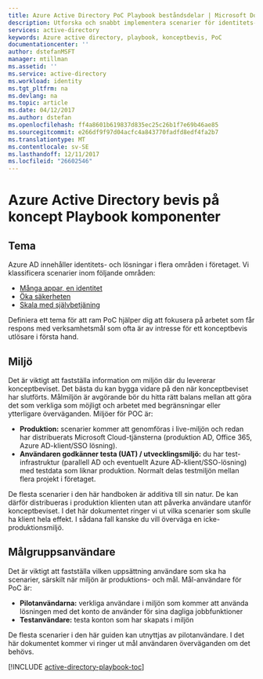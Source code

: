 ```yaml
---
title: Azure Active Directory PoC Playbook beståndsdelar | Microsoft Docs
description: Utforska och snabbt implementera scenarier för identitets- och åtkomsthantering
services: active-directory
keywords: Azure active directory, playbook, konceptbevis, PoC
documentationcenter: ''
author: dstefanMSFT
manager: mtillman
ms.assetid: ''
ms.service: active-directory
ms.workload: identity
ms.tgt_pltfrm: na
ms.devlang: na
ms.topic: article
ms.date: 04/12/2017
ms.author: dstefan
ms.openlocfilehash: ff4a8601b619837d835ec25c26b1f7e69b46ae85
ms.sourcegitcommit: e266df9f97d04acfc4a843770fadfd8edf4fa2b7
ms.translationtype: MT
ms.contentlocale: sv-SE
ms.lasthandoff: 12/11/2017
ms.locfileid: "26602546"
---
```

# <a name="azure-active-directory-proof-of-concept-playbook-ingredients"></a>Azure Active Directory bevis på koncept Playbook komponenter 

## <a name="theme"></a>Tema
Azure AD innehåller identitets- och lösningar i flera områden i företaget. Vi klassificera scenarier inom följande områden: 

* [Många appar, en identitet](active-directory-playbook-implementation.md#theme---lots-of-apps-one-identity) 
* [Öka säkerheten](active-directory-playbook-implementation.md#theme---increase-your-security) 
* [Skala med självbetjäning](active-directory-playbook-implementation.md#theme---scale-with-self-service) 

Definiera ett tema för att ram PoC hjälper dig att fokusera på arbetet som får respons med verksamhetsmål som ofta är av intresse för ett konceptbevis utlösare i första hand. 

## <a name="environment"></a>Miljö

Det är viktigt att fastställa information om miljön där du levererar konceptbeviset. Det bästa du kan bygga vidare på den när konceptbeviset har slutförts. Målmiljön är avgörande bör du hitta rätt balans mellan att göra det som verkliga som möjligt och arbetet med begränsningar eller ytterligare överväganden. Miljöer för POC är:
* **Produktion:** scenarier kommer att genomföras i live-miljön och redan har distribuerats Microsoft Cloud-tjänsterna (produktion AD, Office 365, Azure AD-klient/SSO lösning). 
* **Användaren godkänner testa (UAT) / utvecklingsmiljö:** du har test-infrastruktur (parallell AD och eventuellt Azure AD-klient/SSO-lösning) med testdata som liknar produktion. Normalt delas testmiljön mellan flera projekt i företaget.

De flesta scenarier i den här handboken är additiva till sin natur. De kan därför distribueras i produktion klienten utan att påverka användare utanför konceptbeviset. I det här dokumentet ringer vi ut vilka scenarier som skulle ha klient hela effekt. I sådana fall kanske du vill överväga en icke-produktionsmiljö. 


## <a name="target-users"></a>Målgruppsanvändare

Det är viktigt att fastställa vilken uppsättning användare som ska ha scenarier, särskilt när miljön är produktions- och mål. Mål-användare för PoC är:
* **Pilotanvändarna:** verkliga användare i miljön som kommer att använda lösningen med det konto de använder för sina dagliga jobbfunktioner
* **Testanvändare:** testa konton som har skapats i miljön 

De flesta scenarier i den här guiden kan utnyttjas av pilotanvändare. I det här dokumentet kommer vi ringer ut mål användaren överväganden om det behövs.


[!INCLUDE [active-directory-playbook-toc](../../includes/active-directory-playbook-steps.md)]